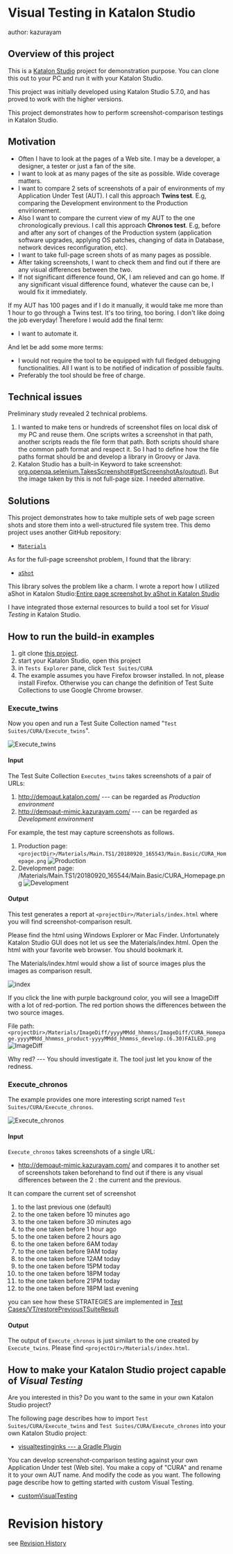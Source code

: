 Visual Testing in Katalon Studio
======

author: kazurayam

## Overview of this project

This is a [Katalon Studio](https://www.katalon.com/) project for demonstration purpose. You can clone this
out to your PC and run it with your Katalon Studio.

This project was initially developed using Katalon Studio 5.7.0, and has proved to work with the higher versions.

This project demonstrates how to perform screenshot-comparison testings in Katalon Studio.

## Motivation

- Often I have to look at the pages of a Web site. I may be a developer, a designer, a tester or just a fan of the site.
- I want to look at as many pages of the site as possible. Wide coverage matters.
- I want to compare 2 sets of screenshots of a pair of environments of my Application Under Test (AUT). I call this approach **Twins test**. E.g, comparing the Development environment to  the Production envirionement.
- Also I want to compare the current view of my AUT to the one chronologically previous. I call this approach  **Chronos test**. E.g, before and after any sort of changes of the Production system (application software upgrades, applying OS patches, changing of data in Database, network devices reconfiguration, etc).
- I want to take full-page screen shots of as many pages as possible.
- After taking screenshots, I want to check them and find out if there are any visual  differences between the two.
- If not significant difference found, OK, I am relieved and can go home. If any significant visual difference found, whatever the cause can be, I would fix it immediately.

If my AUT has 100 pages and if I do it manually, it would take me more than 1 hour to go through a Twins test. It's too tiring, too boring. I don't like doing the job everyday! Therefore I would add the final term:

- I want to automate it.

And let be add some more terms:

- I would not require the tool to be equipped with full fledged debugging functionalities. All I want is to be notified of indication of possible faults.
- Preferably the tool should be free of charge.

## Technical issues

Preliminary study revealed 2 technical problems.

1. I wanted to make tens or hundreds of screenshot files on local disk of my PC and reuse them. One scripts writes a screenshot in that path, another scripts reads the file form that path. Both scripts should share the common path format and respect it. So I had to define how the file paths format should be and develop a library in Groovy or Java.
2. Katalon Studio has a built-in Keyword to take screenshot:  [org.openqa.selenium.TakesScreenshot#getScreenshotAs(output)](https://seleniumhq.github.io/selenium/docs/api/java/org/openqa/selenium/TakesScreenshot.html). But the image taken by this is not full-page size. I needed alternative.

## Solutions

This project demonstrates how to take multiple sets of web page screen shots and store them into a well-structured file system tree. This demo project uses another GitHub repository:
- [`Materials`](https://github.com/kazurayam/Materials)

As for the full-page screenshot problem, I found that the library:

- [`aShot`](https://github.com/yandex-qatools/ashot)

This library solves the problem like a charm. I wrote a report how I utilized aShot in Katalon Studio:[Entire page screenshot by aShot in Katalon Studio](https://github.com/kazurayam/EntirePageScreenshotByAShotInKatalonStudio)

I have integrated those external resources to build a tool set for *Visual Testing* in Katalon Studio.

## How to run the build-in examples

1. git clone [this project](https://github.com/kazurayam/VisualTestingInKatalonStudio).
1. start your Katalon Studio, open this project
1. in `Tests Explorer` pane, click `Test Suites/CURA`
1. The example assumes you have Firefox browser installed. In not, please install Firefox. Otherwise you can change the definition of Test Suite Collections to use Google Chrome browser.

### Execute_twins

Now you open and run a Test Suite Collection named "`Test Suites/CURA/Execute_twins`".

![Execute_twins](docs/images/Execute_twins.png)


#### Input

The Test Suite Collection `Executes_twins` takes screenshots of a pair of URLs:
1. http://demoaut.katalon.com/  --- can be regarded as *Production environment*
2. http://demoaut-mimic.kazurayam.com/ --- can be regarded as *Development environment*

For example, the test may capture screenshots as follows.

1. Production page: `<projectDir>/Materials/Main.TS1/20180920_165543/Main.Basic/CURA_Homepage.png`  ![Production](docs/images/Production_CURA_Homepage.png)
2. Development page: <projectDir>/Materials/Main.TS1/20180920_165544/Main.Basic/CURA_Homepage.png  ![Development](docs/images/Development_CURA_Homepage.png)

#### Output

This test generates a report at `<projectDir>/Materials/index.html` where you will find screenshot-comparison result.

Please find the html using Windows Explorer or Mac Finder. Unfortunately Katalon Studio GUI does not let us see the Materials/index.html. Open the html with your favorite web browser. You should bookmark it.

The Materials/index.html would show a list of source images plus the images as comparison result.

![index](docs/images/Materials_index.png)

If you click the line with purple background color, you will see a ImageDiff with a lot of red-portion. The red portion shows the differences between the two source images.

File path: `<projectDir>/Materials/ImageDiff/yyyyMMdd_hhmmss/ImageDiff/CURA_Homepage.yyyyMMdd_hhmmss_product-yyyyMMdd_hhmmss_develop.(6.30)FAILED.png`
![ImageDiff](docs/images/ImageDiff_CURA_Homepage.png)

Why red? --- You should investigate it. The tool just let you know of the redness.

### Execute_chronos

The example provides one more interesting script named `Test Suites/CURA/Execute_chronos`.

![Execute_chronos](docs/images/Execute_chronos.png)

#### Input

`Execute_chronos` takes screenshots of a single URL:
- http://demoaut-mimic.kazurayam.com/
and compares it to another set of screenshots taken beforehand to find out if there is any visual differences between the 2 : the current and the previous.

It can compare the current set of screenshot
1. to the last previous one (default)
2. to the one taken before 10 minutes ago
3. to the one taken before 30 minutes ago
4. to the one taken before 1 hour ago
5. to the one taken before 2 hours ago
6. to the one taken before 6AM today
7. to the one taken before 9AM today
8. to the one taken before 12AM today
9. to the one taken before 15PM today
10. to the one taken before 18PM today
11. to the one taken before 21PM today
12. to the one taken before 18PM last evening

you can see how these STRATEGIES are implemented in [Test Cases/VT/restorePreviousTSuiteResult](https://github.com/kazurayam/VisualTestingInKatalonStudio/blob/develop/Scripts/VT/restorePreviousTSuiteResult/Script1550220558541.groovy)

#### Output

The output of `Execute_chronos` is just similart to the one created by `Execute_twins`. Please find `<projectDir>/Materials/index.html`.


## How to make your Katalon Studio project capable of *Visual Testing*

Are you interested in this? Do you want to the same in your own Katalon Studio project?

The following page describes how to import `Test Suites/CURA/Execute_twins` and `Test Suites/CURA/Execute_chrones` into your own Katalon Studio project:

- [visualtestinginks --- a Gradle Plugin](https://github.com/kazurayam/visualtestinginks-gradle-plugin)

You can develop screenshot-comparison testing against your own Application Under test (Web site). You make a copy of "CURA" and rename it to your own AUT name. And modify the code as you want. The following page describe how to getting started with custom Visual Testing.

- [customVisualTesting](docs/customVisualTesting.md)


# Revision history

see [Revision History](docs/revision_history.md)

